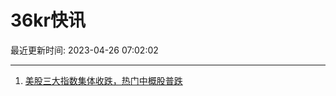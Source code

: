 # 36kr快讯

最近更新时间: 2023-04-26 07:02:02

--- 
1. [美股三大指数集体收跌，热门中概股普跌](https://www.36kr.com/newsflashes/2231313645465218) 
